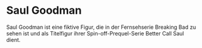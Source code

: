 # Saul Goodman
Saul Goodman ist eine fiktive Figur, die in der Fernsehserie Breaking Bad zu sehen ist und als Titelfigur ihrer Spin-off-Prequel-Serie Better Call Saul dient.